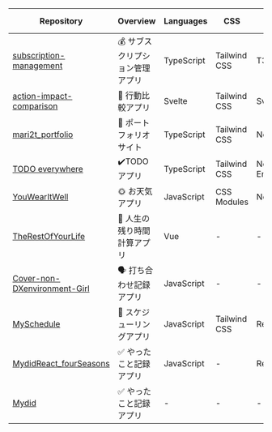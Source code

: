 | Repository                                                                             | Overview                        | Languages  | CSS          | Other                          | Creation Date |
| -------------------------------------------------------------------------------------- | ------------------------------- | ---------- | ------------ | ------------------------------ | ------------- |
| [subscription-management ](https://github.com/mari2t/subscription-management)          | 💰 サブスクリプション管理アプリ | TypeScript | Tailwind CSS | T3                             | 2023/12/28    |
| [action-impact-comparison ](https://github.com/mari2t/action-impact-comparison)        | 🚶 行動比較アプリ               | Svelte     | Tailwind CSS | Sveltekit                      | 2023/11/11    |
| [mari2t_portfolio](https://github.com/mari2t/mari2t_portfolio)                         | 📖 ポートフォリオサイト         | TypeScript | Tailwind CSS | Next                           | 2023/8/14     |
| [TODO everywhere](https://github.com/mari2t/todo-everywhere)                           | ✔️TODO アプリ                   | TypeScript | Tailwind CSS | Next,OpenWether,Maps Embed API | 2023/7/9      |
| [YouWearItWell](https://github.com/mari2t/YouWearItWell)                               | 🌞 お天気アプリ                 | JavaScript | CSS Modules  | Next,OpenWetherAPI             | 2023/5/31     |
| [TheRestOfYourLife](https://github.com/mari2t/TheRestOfYourLife)                       | 🧓 人生の残り時間計算アプリ     | Vue        | \-           | \-                             | 2023/5/4      |
| [Cover-non-DXenvironment-Girl](https://github.com/mari2t/Cover-non-DXenvironment-Girl) | 🗣️ 打ち合わせ記録アプリ         | JavaScript | \-           | \-                             | 2023/3/11     |
| [MySchedule](https://github.com/mari2t/MySchedule)                                     | 📅 スケジューリングアプリ       | JavaScript | Tailwind CSS | React                          | 2023/1/29     |
| [MydidReact_fourSeasons](https://github.com/mari2t/MydidReact_fourSeasons)             | ✅ やったこと記録アプリ         | JavaScript | \-           | React                          | 2023/1/3      |
| [Mydid](https://github.com/mari2t/Mydid)                                               | ✅ やったこと記録アプリ         | \-         | \-           | \-                             | 2022/12/12    |
